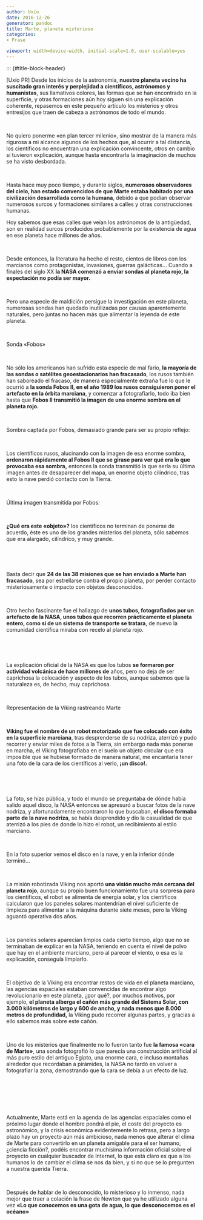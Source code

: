 ```yaml
---
author: Uxío
date: 2016-12-26
generator: pandoc
title: Marte, planeta misterioso
categories:
- Frase

viewport: width=device-width, initial-scale=1.0, user-scalable=yes
---
```


::: {#title-block-header}

\[Uxío PR\] Desde los inicios de la astronomía, **nuestro planeta vecino
ha suscitado gran interés y perplejidad a científicos, astrónomos y
humanistas**, sus llamativos colores, las formas que se han encontrado
en la superficie, y otras formaciones aún hoy siguen sin una explicación
coherente, repasemos en este pequeño artículo los misterios y otros
entresijos que traen de cabeza a astrónomos de todo el mundo.

 

No quiero ponerme «en plan tercer milenio», sino mostrar de la manera
más rigurosa a mi alcance algunos de los hechos que, al ocurrir a tal
distancia, los científicos no encuentran una explicación convincente,
otros en cambio sí tuvieron explicación, aunque hasta encontrarla la
imaginación de muchos se ha visto desbordada.

 

Hasta hace muy poco tiempo, y durante siglos, **numerosos observadores
del cielo, han estado convencidos de que Marte estaba habitado por una
civilización desarrollada como la humana**, debido a que podían observar
numerosos surcos y formaciones similares a calles y otras construcciones
humanas.

Hoy sabemos que esas calles que veían los astrónomos de la antigüedad,
son en realidad surcos producidos probablemente por la existencia de
agua en ese planeta hace millones de años.

 

Desde entonces, la literatura ha hecho el resto, cientos de libros con
los marcianos como protagonistas, invasiones, guerras galácticas...
Cuando a finales del siglo XX **la NASA comenzó a enviar sondas al
planeta rojo, la expectación no podía ser mayor.**

 

Pero una especie de maldición persigue la investigación en este planeta,
numerosas sondas han quedado inutilizadas por causas aparentemente
naturales, pero juntas no hacen más que alimentar la leyenda de este
planeta.

 

Sonda «Fobos»

 

No sólo los americanos han sufrido esta especie de mal fario, **la
mayoría de las sondas o satélites geoestacionarios han fracasado**, los
rusos también han saboreado el fracaso, de manera especialmente extraña
fue lo que le ocurrió a **la sonda Fobos II, en el año 1989 los rusos
consiguieron poner el artefacto en la órbita marciana**, y comenzar a
fotografiarlo, todo iba bien hasta que **Fobos II transmitió la imagen
de una enorme sombra en el planeta rojo.**

 

Sombra captada por Fobos, demasiado grande para ser su propio reflejo:

 

Los científicos rusos, alucinando con la imagen de esa enorme sombra,
**ordenaron rápidamente al Fobos II que se girase para ver qué era lo
que provocaba esa sombra,** entonces la sonda transmitió la que sería su
última imagen antes de desaparecer del mapa, un enorme objeto
cilíndrico, tras esto la nave perdió contacto con la Tierra.

 

Última imagen transmitida por Fobos:

 

**¿Qué era este «objeto»?** los científicos no terminan de ponerse de
acuerdo, éste es uno de los grandes misterios del planeta, sólo sabemos
que era alargado, cilíndrico, y muy grande.

 

 

Basta decir que **24 de las 38 misiones que se han enviado a Marte han
fracasado**, sea por estrellarse contra el propio planeta, por perder
contacto misteriosamente o impacto con objetos desconocidos.

 

Otro hecho fascinante fue el hallazgo de **unos tubos, fotografiados por
un artefacto de la NASA, unos tubos que recorren prácticamente el
planeta entero, como si de un sistema de transporte se tratara**, de
nuevo la comunidad científica miraba con recelo al planeta rojo.

 

 

La explicación oficial de la NASA es que los tubos **se formaron por
actividad volcánica de hace millones de** años, pero no deja de ser
caprichosa la colocación y aspecto de los tubos, aunque sabemos que la
naturaleza es, de hecho, muy caprichosa.

 

Representación de la Viking rastreando Marte

 

**Viking fue el nombre de un robot motorizado que fue colocado con éxito
en la superficie marciana**, tras desprenderse de su nodriza, aterrizó y
pudo recorrer y enviar miles de fotos a la Tierra, sin embargo nada más
ponerse en marcha, el Viking fotografiaba en el suelo un objeto circular
que era imposible que se hubiese formado de manera natural, me
encantaría tener una foto de la cara de los científicos al verlo, **¡un
disco!.**

 

 

La foto, se hizo pública, y todo el mundo se preguntaba de dónde había
salido aquel disco, la NASA entonces se apresuró a buscar fotos de la
nave nodriza, y afortunadamente encontraron lo que buscaban, **el disco
formaba parte de la nave nodriza**, se había desprendido y dio la
casualidad de que aterrizó a los pies de donde lo hizo el robot, un
recibimiento al estilo marciano.

 

En la foto superior vemos el disco en la nave, y en la inferior dónde
terminó...

 

La misión robotizada Viking nos aportó **una visión mucho más cercana
del planeta rojo**, aunque su propio buen funcionamiento fue una
sorpresa para los científicos, el robot se alimenta de energía solar, y
los científicos calcularon que los paneles solares mantendrían el nivel
suficiente de limpieza para alimentar a la máquina durante siete meses,
pero la Viking aguantó operativa dos años.

 

Los paneles solares aparecían limpios cada cierto tiempo, algo que no se
terminaban de explicar en la NASA, teniendo en cuenta el nivel de polvo
que hay en el ambiente marciano, pero al parecer el viento, o esa es la
explicación, conseguía limpiarlo.

 

El objetivo de la Viking era encontrar restos de vida en el planeta
marciano, las agencias espaciales estaban convencidas de encontrar algo
revolucionario en este planeta, ¿por qué?, por muchos motivos, por
ejemplo, **el planeta alberga el cañón más grande del Sistema Solar, con
3.000 kilómetros de largo y 600 de ancho, y nada menos que 8.000 metros
de profundidad,** la Viking pudo recorrer algunas partes, y gracias a
ello sabemos más sobre este cañón.

 

Uno de los misterios que finalmente no lo fueron tanto fue **la famosa
«cara de Marte»**, una sonda fotografió lo que parecía una construcción
artificial al más puro estilo del antiguo Egipto, una enorme cara, e
incluso montañas alrededor que recordaban a pirámides, la NASA no tardó
en volver a fotografiar la zona, demostrando que la cara se debía a un
efecto de luz.

 

 

 

Actualmente, Marte está en la agenda de las agencias espaciales como el
próximo lugar donde el hombre pondrá el pie, el coste del proyecto es
astronómico, y la crisis económica evidentemente lo retrasa, pero a
largo plazo hay un proyecto aún más ambicioso, nada menos que alterar el
clima de Marte para convertirlo en un planeta amigable para el ser
humano, ¿ciencia ficción?, podéis encontrar muchísima información
oficial sobre el proyecto en cualquier buscador de Internet, lo que está
claro es que a los humanos lo de cambiar el clima se nos da bien, y si
no que se lo pregunten a nuestra querida Tierra.

 

Después de hablar de lo desconocido, lo misterioso y lo inmenso, nada
mejor que traer a colación la frase de Newton que ya he utilizado alguna
vez **«Lo que conocemos es una gota de agua, lo que desconocemos es el
océano»**
